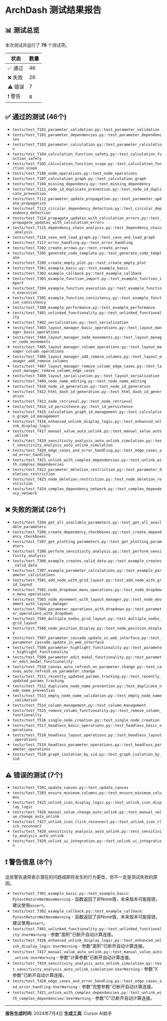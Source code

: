 # ArchDash 测试结果报告

## 📊 测试总览

本次测试共运行了 **79** 个测试项。

| 状态   | 数量 |
|--------|------|
| ✅ 通过 | 46   |
| ❌ 失败 | 26   |
| ⚠️ 错误 | 7    |
| ❗ 警告 | 8    |

## ✅ 通过的测试 (46个)

- `tests/test_T101_parameter_validation.py::test_parameter_validation`
- `tests/test_T102_parameter_dependencies.py::test_parameter_dependencies`
- `tests/test_T103_parameter_calculation.py::test_parameter_calculation`
- `tests/test_T104_calculation_function_safety.py::test_calculation_function_safety`
- `tests/test_T105_calculation_function_scope.py::test_calculation_function_scope`
- `tests/test_T106_node_operations.py::test_node_operations`
- `tests/test_T107_calculation_graph.py::test_calculation_graph`
- `tests/test_T108_missing_dependency.py::test_missing_dependency`
- `tests/test_T111_node_id_duplicate_prevention.py::test_node_id_duplicate_prevention`
- `tests/test_T112_parameter_update_propagation.py::test_parameter_update_propagation`
- `tests/test_T113_circular_dependency_detection.py::test_circular_dependency_detection`
- `tests/test_T114_propagate_updates_with_calculation_errors.py::test_propagate_updates_with_calculation_errors`
- `tests/test_T115_dependency_chain_analysis.py::test_dependency_chain_analysis`
- `tests/test_T116_save_and_load_graph.py::test_save_and_load_graph`
- `tests/test_T117_error_handling.py::test_error_handling`
- `tests/test_T202_create_arrows.py::test_create_arrows`
- `tests/test_T205_generate_code_template.py::test_generate_code_template`
- `tests/test_T209_create_empty_plot.py::test_create_empty_plot`
- `tests/test_T301_example_basic.py::test_example_basic`
- `tests/test_T302_example_callback.py::test_example_callback`
- `tests/test_T303_example_function_import.py::test_example_function_import`
- `tests/test_T304_example_function_execution.py::test_example_function_execution`
- `tests/test_T305_example_function_consistency.py::test_example_function_consistency`
- `tests/test_T308_example_performance.py::test_example_performance`
- `tests/test_T401_unlinked_functionality.py::test_unlinked_functionality`
- `tests/test_T402_serialization.py::test_serialization`
- `tests/test_T403_layout_manager_basic_operations.py::test_layout_manager_basic_operations`
- `tests/test_T404_layout_manager_node_movements.py::test_layout_manager_node_movements`
- `tests/test_T405_layout_manager_column_operations.py::test_layout_manager_column_operations`
- `tests/test_T406_layout_manager_add_remove_columns.py::test_layout_manager_add_remove_columns`
- `tests/test_T407_layout_manager_remove_column_edge_cases.py::test_layout_manager_remove_column_edge_cases`
- `tests/test_T408_layout_serialization.py::test_layout_serialization`
- `tests/test_T409_node_name_editing.py::test_node_name_editing`
- `tests/test_T410_node_id_generation.py::test_node_id_generation`
- `tests/test_T412_html_dash_id_generation.py::test_html_dash_id_generation`
- `tests/test_T413_node_retrieval.py::test_node_retrieval`
- `tests/test_T414_id_persistence.py::test_id_persistence`
- `tests/test_T415_calculation_graph_id_management.py::test_calculation_graph_id_management`
- `tests/test_T416_enhanced_unlink_display_logic.py::test_enhanced_unlink_display_logic`
- `tests/test_T417_manual_value_auto_unlink.py::test_manual_value_auto_unlink`
- `tests/test_T419_sensitivity_analysis_auto_unlink_simulation.py::test_sensitivity_analysis_auto_unlink_simulation`
- `tests/test_T420_edge_cases_and_error_handling.py::test_edge_cases_and_error_handling`
- `tests/test_T421_unlink_with_complex_dependencies.py::test_unlink_with_complex_dependencies`
- `tests/test_T422_parameter_deletion_restriction.py::test_parameter_deletion_restriction`
- `tests/test_T423_node_deletion_restriction.py::test_node_deletion_restriction`
- `tests/test_T424_complex_dependency_network.py::test_complex_dependency_network`

## ❌ 失败的测试 (26个)

- `tests/test_T204_get_all_available_parameters.py::test_get_all_available_parameters`
- `tests/test_T206_create_dependency_checkboxes.py::test_create_dependency_checkboxes`
- `tests/test_T207_get_plotting_parameters.py::test_get_plotting_parameters`
- `tests/test_T208_perform_sensitivity_analysis.py::test_perform_sensitivity_analysis`
- `tests/test_T306_example_creates_valid_data.py::test_example_creates_valid_data`
- `tests/test_T307_example_parameter_calculations.py::test_example_parameter_calculations`
- `tests/test_T501_add_node_with_grid_layout.py::test_add_node_with_grid_layout`
- `tests/test_T502_node_dropdown_menu_operations.py::test_node_dropdown_menu_operations`
- `tests/test_T503_node_movement_with_layout_manager.py::test_node_movement_with_layout_manager`
- `tests/test_T504_parameter_operations_with_dropdown.py::test_parameter_operations_with_dropdown`
- `tests/test_T505_multiple_nodes_grid_layout.py::test_multiple_nodes_grid_layout`
- `tests/test_T506_node_position_display.py::test_node_position_display`
- `tests/test_T507_parameter_cascade_update_in_web_interface.py::test_parameter_cascade_update_in_web_interface`
- `tests/test_T508_parameter_highlight_functionality.py::test_parameter_highlight_functionality`
- `tests/test_T509_parameter_edit_modal_functionality.py::test_parameter_edit_modal_functionality`
- `tests/test_T510_canvas_auto_refresh_on_parameter_change.py::test_canvas_auto_refresh_on_parameter_change`
- `tests/test_T511_recently_updated_params_tracking.py::test_recently_updated_params_tracking`
- `tests/test_T512_duplicate_node_name_prevention.py::test_duplicate_node_name_prevention`
- `tests/test_T513_empty_node_name_validation.py::test_empty_node_name_validation`
- `tests/test_T514_column_management.py::test_column_management`
- `tests/test_T515_remove_column_functionality.py::test_remove_column_functionality`
- `tests/test_T516_single_node_creation.py::test_single_node_creation`
- `tests/test_T517_headless_basic_operations.py::test_headless_basic_operations`
- `tests/test_T518_headless_layout_operations.py::test_headless_layout_operations`
- `tests/test_T519_headless_parameter_operations.py::test_headless_parameter_operations`
- `tests/test_T520_graph_isolation_by_sid.py::test_graph_isolation_by_sid`

## ⚠️ 错误的测试 (7个)

- `tests/test_T201_update_canvas.py::test_update_canvas`
- `tests/test_T203_ensure_minimum_columns.py::test_ensure_minimum_columns`
- `tests/test_T425_unlink_icon_display_logic.py::test_unlink_icon_display_logic`
- `tests/test_T426_manual_value_change_auto_unlink.py::test_manual_value_change_auto_unlink`
- `tests/test_T427_unlink_icon_click_reconnect.py::test_unlink_icon_click_reconnect`
- `tests/test_T428_sensitivity_analysis_auto_unlink.py::test_sensitivity_analysis_auto_unlink`
- `tests/test_T429_unlink_ui_integration.py::test_unlink_ui_integration`

## ❗ 警告信息 (8个)

这些警告通常表示潜在的问题或即将发生的行为更改，但不一定是测试失败的原因。

- `tests/test_T301_example_basic.py::test_example_basic`: `PytestReturnNotNoneWarning` - 函数返回了非None值，未来版本可能报错，建议使用`assert`。
- `tests/test_T302_example_callback.py::test_example_callback`: `PytestReturnNotNoneWarning` - 函数返回了非None值，未来版本可能报错，建议使用`assert`。
- `tests/test_T401_unlinked_functionality.py::test_unlinked_functionality`: `UserWarning` - 参数"面积"已断开自动计算连接。
- `tests/test_T416_enhanced_unlink_display_logic.py::test_enhanced_unlink_display_logic`: `UserWarning` - 参数"面积"已断开自动计算连接。
- `tests/test_T417_manual_value_auto_unlink.py::test_manual_value_auto_unlink`: `UserWarning` - 参数"计算参数"已断开自动计算连接。
- `tests/test_T419_sensitivity_analysis_auto_unlink_simulation.py::test_sensitivity_analysis_auto_unlink_simulation`: `UserWarning` - 参数"X参数"已断开自动计算连接。
- `tests/test_T420_edge_cases_and_error_handling.py::test_edge_cases_and_error_handling`: `UserWarning` - 参数"完整参数"已断开自动计算连接。
- `tests/test_T421_unlink_with_complex_dependencies.py::test_unlink_with_complex_dependencies`: `UserWarning` - 参数"C"已断开自动计算连接。

---

**报告生成时间**: 2024年7月4日
**生成工具**: Cursor AI助手 